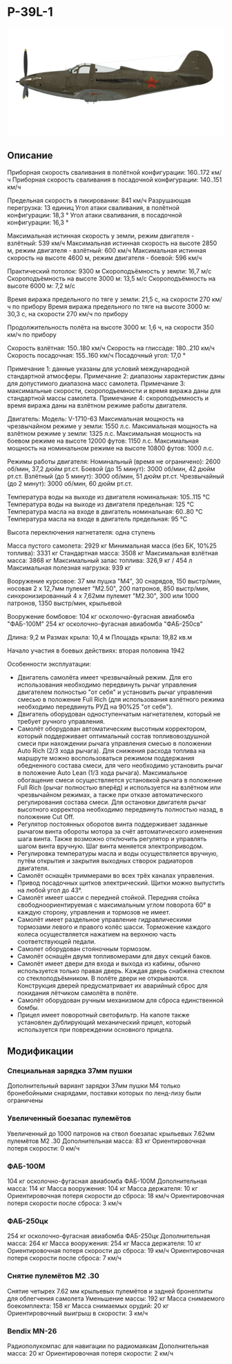 ﻿# P-39L-1

![p39l1](../images/p39l1.png)

## Описание

Приборная скорость сваливания в полётной конфигурации: 160..172 км/ч
Приборная скорость сваливания в посадочной конфигурации: 140..151 км/ч

Предельная скорость в пикировании: 841 км/ч
Разрушающая перегрузка: 13 единиц
Угол атаки сваливания, в полётной конфигурации: 18,3 °
Угол атаки сваливания, в посадочной конфигурации: 16,3 °

Максимальная истинная скорость у земли, режим двигателя - взлётный: 539 км/ч
Максимальная истинная скорость на высоте 2850 м, режим двигателя - взлётный: 600 км/ч
Максимальная истинная скорость на высоте 4600 м, режим двигателя - боевой: 596 км/ч

Практический потолок: 9300 м
Скороподъёмность у земли: 16,7 м/с
Скороподъёмность на высоте 3000 м: 13,5 м/с
Скороподъёмность на высоте 6000 м: 7,2 м/с

Время виража предельного по тяге у земли: 21,5 с, на скорости 270 км/ч по прибору
Время виража предельного по тяге на высоте 3000 м: 30,3 с, на скорости 270 км/ч по прибору

Продолжительность полёта на высоте 3000 м: 1,6 ч, на скорости 350 км/ч по прибору

Скорость взлётная: 150..180 км/ч
Скорость на глиссаде: 180..210 км/ч
Скорость посадочная: 155..160 км/ч
Посадочный угол: 17,0 °

Примечание 1: данные указаны для условий международной стандартной атмосферы.
Примечание 2: диапазоны характеристик даны для допустимого диапазона масс самолета.
Примечание 3: максимальные скорости, скороподъемности и время виража даны для стандартной массы самолета.
Примечание 4: скороподъемность и время виража даны на взлётном режиме работы двигателя.

Двигатель:
Модель: V-1710-63
Максимальная мощность на чрезвычайном режиме у земли: 1550 л.с.
Максимальная мощность на взлётном режиме у земли: 1325 л.с.
Максимальная мощность на боевом режиме на высоте 12000 футов: 1150 л.с.
Максимальная мощность на номинальном режиме на высоте 10800 футов: 1000 л.с.

Режимы работы двигателя:
Номинальный (время не ограничено): 2600 об/мин, 37,2 дюйм рт.ст.
Боевой (до 15 минут): 3000 об/мин, 42 дюйм рт.ст.
Взлётный (до 5 минут): 3000 об/мин, 51 дюйм рт.ст.
Чрезвычайный (до 2 минут): 3000 об/мин, 60 дюйм рт.ст.

Температура воды на выходе из двигателя номинальная: 105..115 °С
Температура воды на выходе из двигателя предельная: 125 °С
Температура масла на входе в двигатель номинальная: 60..80 °С
Температура масла на входе в двигатель предельная: 95 °С

Высота переключения нагнетателя: одна ступень

Масса пустого самолета: 2929 кг
Минимальная масса (без БК, 10%25 топлива): 3331 кг
Стандартная масса: 3508 кг
Максимальная взлётная масса: 3868 кг
Максимальный запас топлива: 326,9 кг / 454 л
Максимальная полезная нагрузка: 939 кг

Вооружение курсовое:
37 мм пушка "М4", 30 снарядов, 150 выстр/мин, носовая
2 x 12,7мм пулемет "M2.50", 200 патронов, 850 выстр/мин, синхронизированный
4 x 7,62мм пулемет "M2.30", 300 или 1000 патронов, 1350 выстр/мин, крыльевой

Вооружение бомбовое:
104 кг осколочно-фугасная авиабомба "ФАБ-100М"
254 кг осколочно-фугасная авиабомба "ФАБ-250св"

Длина: 9,2 м
Размах крыла: 10,4 м
Площадь крыла: 19,82 кв.м

Начало участия в боевых действиях: вторая половина 1942

Особенности эксплуатации:
- Двигатель самолёта имеет чрезвычайный режим. Для его использования необходимо передвинуть рычаг управления двигателем полностью "от себя" и установить рычаг управления смесью в положение Full Rich (для использования взлётного режима необходимо передвинуть РУД на 90%25 "от себя").
- Двигатель оборудован одноступенчатым нагнетателем, который не требует ручного управления.
- Самолёт оборудован автоматическим высотным корректором, который поддерживает оптимальный состав топливовоздушной смеси при нахождении рычага управления смесью в положении Auto Rich (2/3 хода рычага). Для снижения расхода топлива на маршруте можно воспользоваться режимом поддержания обедненного состава смеси, для чего необходимо установить рычаг в положение Auto Lean (1/3 хода рычага). Максимальное обогащение смеси осуществляется установкой рычага в положение Full Rich (рычаг полностью вперёд) и используется на взлётном или чрезвычайном режимах, а также при отказе автоматического регулирования состава смеси. Для остановки двигателя рычаг высотного корректора необходимо передвинуть полностью назад, в положение Cut Off.
- Регулятор постоянных оборотов винта поддерживает заданные рычагом винта обороты мотора за счёт автоматического изменения шага винта. Также возможно отключить регулятор и управлять шагом винта вручную. Шаг винта меняется электроприводом.
- Регулировка температуры масла и воды осуществляется вручную, путём открытия и закрытия выходных створок радиаторов двигателя.
- Самолёт оснащён триммерами во всех трёх каналах управления.
- Привод посадочных щитков электрический. Щитки можно выпустить на любой угол до 43°.
- Самолёт имеет шасси с передней стойкой. Передняя стойка свободноориентируемая с максимальным углом поворота 60° в каждую сторону, управления и тормозов не имеет.
- Самолёт имеет раздельное управление гидравлическими тормозами левого и правого колёс шасси. Торможение каждого колеса осуществляется нажатием на верхнюю часть соответствующей педали.
- Самолет оборудован стояночным тормозом.
- Самолёт оснащён двумя топливомерами для двух секций баков.
- Самолёт имеет двери для входа и выхода из кабины, обычно используется только правая дверь. Каждая дверь снабжена стеклом со стеклоподъёмником. В полёте двери не открываются. Конструкция дверей предусматривает их аварийный сброс для покидания лётчиком самолёта в полёте.
- Самолёт оборудован ручным механизмом для сброса единственной бомбы.
- Прицел имеет поворотный светофильтр. На капоте также установлен дублирующий механический прицел, который используется при повреждении основного прицела.


## Модификации



### Специальная зарядка 37мм пушки

Дополнительный вариант зарядки 37мм пушки M4 только бронебойными снарядами, поставки которых по ленд-лизу были ограничены﻿

### Увеличенный боезапас пулемётов

Увеличенный до 1000 патронов на ствол боезапас крыльевых 7.62мм пулемётов M2 .30
Дополнительная масса: 83 кг
Ориентировочная потеря скорости: 0 км/ч

### ФАБ-100М

104 кг осколочно-фугасная авиабомба ФАБ-100М
Дополнительная масса: 114 кг
Масса вооружения: 104 кг
Масса держателя: 10 кг
Ориентировочная потеря скорости до сброса: 18 км/ч
Ориентировочная потеря скорости после сброса: 3 км/ч

### ФАБ-250цк

254 кг осколочно-фугасная авиабомба ФАБ-250цк
Дополнительная масса: 264 кг
Масса вооружения: 254 кг
Масса держателя: 10 кг
Ориентировочная потеря скорости до сброса: 19 км/ч
Ориентировочная потеря скорости после сброса: 7 км/ч﻿

### Снятие пулемётов M2 .30

Снятие четырех 7.62 мм крыльевых пулемётов и задней бронеплиты для облегчения самолета
Уменьшение массы: 192 кг
Масса снимаемого боекомплекта: 158 кг
Масса снимаемых орудий: 20 кг
Ориентировочный выигрыш в скорости: 3 км/ч﻿

### Bendix MN-26

Радиополукомпас для навигации по радиомаякам
Дополнительная масса: 20 кг
Ориентировочная потеря скорости: 2 км/ч